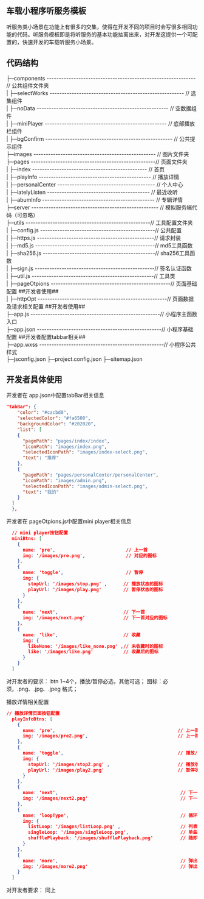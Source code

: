 ## 车载小程序听服务模板

听服务类小场景在功能上有很多的交集，使得在开发不同的项目时会写很多相同功能的代码。听服务模板即是将听服务的基本功能抽离出来，对开发这提供一个可配置的，快速开发的车载听服务小场景。

## 代码结构
├─components  ------------------------------------------------------------- // 公共组件文件夹  
|     ├─selectWorks   ------------------------------------------------------- // 选集组件  
|     ├─noData  ------------------------------------------------------ // 空数据组件  
|     ├─miniPlayer  -------------------------------------------------- // 底部播放栏组件  
|     ├─bgConfirm ---------------------------------------------------- // 公共提示组件  
├─images  -------------------------------------------------- // 图片文件夹  
├─pages   ---------------------------------------------------// 页面文件夹  
|   ├─index    ----------------------------------------------- // 首页  
|   ├─playInfo   ---------------------------------------------- // 播放详情  
|   ├─personalCenter   ---------------------------------------- // 个人中心  
|   ├─latelyListen   ------------------------------------------ // 最近收听  
|   ├─abumInfo   ---------------------------------------------- // 专辑详情  
├─server   ---------------------------------------------------- // 模拟服务端代码（可忽略）  
├─utils   ---------------------------------------------------// 工具配置文件夹  
|   ├─config.js  -----------------------------------------------// 公共配置  
|   ├─https.js  ------------------------------------------------// 请求封装  
|   ├─md5.js   -------------------------------------------------// md5工具函数  
|   ├─sha256.js   ----------------------------------------------// sha256工具函数  
|   ├─sign.js  -------------------------------------------------// 签名认证函数  
|   ├─util.js --------------------------------------------------// 工具类  
|   ├─pageOtpions   -------------------------------------------------// 页面基础配置  ##开发者使用##  
|   ├─httpOpt   -----------------------------------------------------// 页面数据及请求相关配置  ##开发者使用##  
├─app.js   -----------------------------------------------------// 小程序主函数入口  
├─app.json   ---------------------------------------------------// 小程序基础配置  ##开发者配置tabbar相关##  
├─app.wxss   ---------------------------------------------------// 小程序公共样式  
├─jsconfig.json
├─project.config.json
├─sitemap.json

## 开发者具体使用

开发者在 app.json中配置tabBar相关信息
```json
"tabBar": {
    "color": "#cacbd0",
    "selectedColor": "#fa6500",
    "backgroundColor": "#202020",
    "list": [
    {
      "pagePath": "pages/index/index",
      "iconPath": "images/index.png",
      "selectedIconPath": "images/index-select.png",
      "text": "推荐"
    },
    {
      "pagePath": "pages/personalCenter/personalCenter",
      "iconPath": "images/admin.png",
      "selectedIconPath": "images/admin-select.png",
      "text": "我的"
    }
  ]
  },
```

开发者在 pageOtpions.js中配置mini player相关信息
```json
  // mini player按钮配置
  miniBtns: [
    {
      name: 'pre',                          // 上一首
      img: '/images/pre.png',               // 对应的图标
    },
    {
      name: 'toggle',                       // 暂停
      img: {
        stopUrl: '/images/stop.png' ,      // 播放状态的图标
        playUrl: '/images/play.png'        // 暂停状态的图标
      }
    },
    {
      name: 'next',                        // 下一首
      img: '/images/next.png'              // 下一首对应的图标
    }，
    {
      name: 'like',                        // 收藏
      img: {
        likeNone: '/images/like_none.png' ,// 未收藏时的图标
        like: '/images/like.png'           // 收藏后的图标
      }
    }
  ]
```
对开发者的要求：
btn  1~4个，播放/暂停必选，其他可选；
图标：必须，.png、.jpg、.jpeg 格式；

播放详情相关配置
```json
// 播放详情页面按钮配置
  playInfoBtns: [
    {
      name: 'pre',                                             // 上一首                
      img: '/images/pre2.png',                                 // 上一首对应的图标
    },
    {
      name: 'toggle',                                          // 播放/暂停
      img: {
        stopUrl: '/images/stop2.png' ,                         // 播放状态的图标
        playUrl: '/images/play2.png'                           // 暂停状态的图标
      }
    },
    {
      name: 'next',                                             // 下一首
      img: '/images/next2.png'                                  // 下一首对应的图标
    },
    {
      name: 'loopType',                                         // 循环模式
      img: {
        listLoop: '/images/listLoop.png' ,                      // 列表循环对应的图标
        singleLoop: '/images/singleLoop.png',                   // 单曲循环对应的图标
        shufflePlayback: '/images/shufflePlayback.png'          // 随即循环对应的图标
      }
    },
    {
      name: 'more',                                             // 弹出播放列表
      img: '/images/more2.png'                                  // 弹出播放列表对应的图标
    }
  ]
  ```
  对开发者要求： 同上